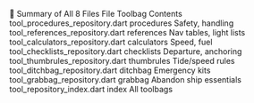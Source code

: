 
🧩 Summary of All 8 Files
File	Toolbag	Contents
tool_procedures_repository.dart	procedures	Safety, handling
tool_references_repository.dart	references	Nav tables, light lists
tool_calculators_repository.dart	calculators	Speed, fuel
tool_checklists_repository.dart	checklists	Departure, anchoring
tool_thumbrules_repository.dart	thumbrules	Tide/speed rules
tool_ditchbag_repository.dart	ditchbag	Emergency kits
tool_grabbag_repository.dart	grabbag	Abandon ship essentials
tool_repository_index.dart	index	All toolbags